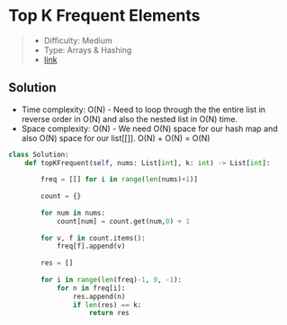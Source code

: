 # Top K Frequent Elements

> - Difficulty: Medium
> - Type: Arrays & Hashing
> - [link](https://leetcode.com/problems/top-k-frequent-elements/)

## Solution
- Time complexity: O(N) - Need to loop through the the entire list in reverse order in O(N) and also the nested list in O(N) time. 
- Space complexity: O(N) - We need O(N) space for our hash map and also O(N) space for our list[[]]. O(N) + O(N) = O(N)

```python
class Solution:
    def topKFrequent(self, nums: List[int], k: int) -> List[int]:
                
        freq = [[] for i in range(len(nums)+1)]
        
        count = {}
        
        for num in nums:
            count[num] = count.get(num,0) + 1
            
        for v, f in count.items():
            freq[f].append(v)
            
        res = []
        
        for i in range(len(freq)-1, 0, -1):
            for n in freq[i]:
                res.append(n)
                if len(res) == k:
                    return res
```